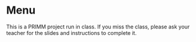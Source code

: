 # Menu

This is a PRIMM project run in class. If you miss the class, please ask your teacher for the slides and instructions to complete it.